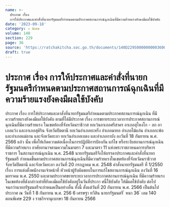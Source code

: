 ```yaml
---
name: >-
  ประกาศ เรื่อง
  การให้ประกาศและคำสั่งที่นายกรัฐมนตรีกำหนดตามประกาศสถานการณ์ฉุกเฉินที่มีความร้ายแรงยังคงมีผลใช้บังคับ
date: '2023-09-18'
category: ง พิเศษ
volume: 140
section: 229
page: 36
source: 'https://ratchakitcha.soc.go.th/documents/140D229S0000000003600.pdf'
draft: true
---
```


# ประกาศ เรื่อง การให้ประกาศและคำสั่งที่นายกรัฐมนตรีกำหนดตามประกาศสถานการณ์ฉุกเฉินที่มีความร้ายแรงยังคงมีผลใช้บังคับ

ประกาศ เรื่อง การให้ประกาศและคาสั่งที่นายกรัฐมนตรีกำหนดตามประกาศสถานการณ์ฉุกเฉิน ที่มีความร้ายแรงยังคงมีผลใช้บังคับ ตามที่ได้มีประกาศ เรื่อง การขยายระยะเวลาการประกาศสถานการณ์ฉุกเฉินที่มีความร้ายแรง ในเขตท้องที่จังหวัดนราธิวาส ยกเว้นอาเภอศรีสาคร อาเภอสุไหงโก - ลก อาเภอแว้ง และอาเภอสุคิริน จังหวัดปัตตานี ยกเว้นอำเภอยะหริ่ง อำเภอมายอ อำเภอไม้แก่น อำเภอกะพ้อ และอำเภอแม่ลาน และจังหวัดยะลา ยกเว้นอำเภอเบตง และอำเภอกาบัง ลงวันที่ 18 กันยายน พ.ศ. 2566 แล้ว นั้น เพื่อให้เกิดความต่อเนื่องในการปฏิบัติการป้องกัน แก้ไข หรือระงับสถานการณ์ฉุกเฉิน ที่มีความร้ายแรง อาศัยอานาจตามความในมาตรา 7 และมาตรา 11 แห่งพระราชกาหนดการบริหารราชการ ในสถานการณ์ฉุกเฉิน พ.ศ. 2548 นายกรัฐมนตรีจึงให้บรรดาประกาศและคำสั่งที่นายกรัฐมนตรี กำหนดขึ้นตามประกาศสถานการณ์ฉุกเฉินที่มีความร้ายแรงในเขตท้องที่จังหวัดนราธิวาส จังหวัดปัตตานี และจังหวัดยะลา ลงวันที่ 20 กรกฎาคม พ.ศ. 2548 คำสั่งนายกรัฐมนตรี ที่ 1/2550 เรื่อง การแต่งตั้งพนักงานเจ้าหน้าที่ หัวหน้าผู้รับผิดชอบในการแก้ไขสถานการณ์ฉุกเฉิน ลงวันที่ 16 มกราคม พ.ศ. 2550 และตามประกาศขยายระยะเวลาการประกาศสถานการณ์ฉุกเฉิน ที่มีความร้ายแรงในเขตท้องที่ดังกล่าวเท่าที่ยังคงมีผลใช้บังคับอยู่ในวันที่ประกา ศนี้ใช้บังคับ ให้มีผลใช้บังคับ ต่อไปจนกว่านายกรัฐมนตรีจะกำหนดเป็นอย่างอื่น ทั้งนี้ ตั้งแต่วันที่ 20 กันยายน พ.ศ. 2566 เป็นต้นไป ประกาศ ณ วันที่ 1 8 กันยายน พ.ศ. 256 6 เศรษฐา ทวีสิน นายกรัฐมนตรี ้ หนา 36 ่ เลม 140 ตอนพิเศษ 229 ง ราชกิจจานุเบกษา 18 กันยายน 2566
